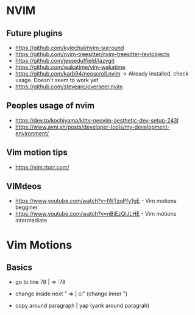# NVIM

## Future plugins

- https://github.com/kylechui/nvim-surround
- https://github.com/nvim-treesitter/nvim-treesitter-textobjects
- https://github.com/jesseduffield/lazygit
- https://github.com/wakatime/vim-wakatime
- https://github.com/karb94/neoscroll.nvim -> Already installed, check usage. Doesn't seem to work yet
- https://github.com/stevearc/overseer.nvim

## Peoples usage of nvim

- https://dev.to/kochiyama/kitty-neovim-aesthetic-dev-setup-243l
- https://www.avni.sh/posts/developer-tools/my-development-environment/

## Vim motion tips

- https://vim.rtorr.com/

## VIMdeos

- https://www.youtube.com/watch?v=lWTzqPfy1gE - Vim motions begginer
- https://www.youtube.com/watch?v=nBjEzQlJLHE - Vim motions intermediate

# Vim Motions

## Basics


* go to line 78             |  => :78 
* change inside next " =>   |  ci" (change inner ")

* copy around paragraph     | yap (yank around paragrah)